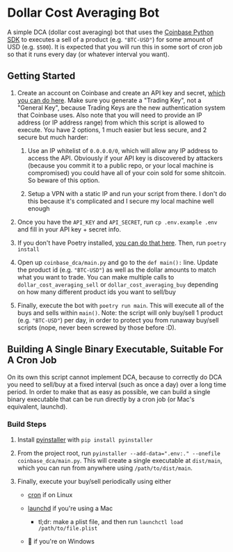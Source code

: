 # Dollar Cost Averaging Bot

A simple DCA (dollar cost averaging) bot that uses the
[Coinbase Python SDK](https://docs.cdp.coinbase.com/advanced-trade/docs/sdk-overview)
to executes a sell of a product (e.g. `"BTC-USD"`) for some amount of USD (e.g.
`$500`). It is expected that you will run this in some sort of cron job so that
it runs every day (or whatever interval you want).

## Getting Started

1. Create an account on Coinbase and create an API key and secret,
   [which you can do here](https://portal.cdp.coinbase.com/access/api). Make sure you
   generate a "Trading Key", not a "General Key", because Trading Keys are the
   new authentication system that Coinbase uses. Also note that you will need to
   provide an IP address (or IP address range) from which this script is allowed
   to execute. You have 2 options, 1 much easier but less secure, and 2 secure but much harder:
   1. Use an IP whitelist of `0.0.0.0/0`, which will allow any IP address to access the API. Obviously if your API key is discovered by attackers (because you commit it to a public repo, or your local machine is compromised) you could have all of your coin sold for some shitcoin. So beware of this option.
   
   2. Setup a VPN with a static IP and run your script from there. I don't do this because it's complicated and I secure my local machine well enough

2. Once you have the `API_KEY` and `API_SECRET`, run `cp .env.example .env` and
   fill in your API key + secret info.

3. If you don't have Poetry installed,
   [you can do that here](https://python-poetry.org/docs/#installation). Then,
   run `poetry install`

4. Open up `coinbase_dca/main.py` and go to the `def main():` line. Update the
   product id (e.g. `"BTC-USD"`) as well as the dollar amounts to match what you
   want to trade. You can make multiple calls to `dollar_cost_averaging_sell` or `dollar_cost_averaging_buy`
   depending on how many different product ids you want to sell/buy

5. Finally, execute the bot with `poetry run main`. This will execute all of the buys and sells within `main()`. Note: the script will only buy/sell 1 product (e.g. `"BTC-USD"`) per day, in order to protect you from runaway buy/sell scripts (nope, never been screwed by those before :D).

## Building A Single Binary Executable, Suitable For A Cron Job

On its own this script cannot implement DCA, because to correctly do DCA you
need to sell/buy at a fixed interval (such as once a day) over a long time
period. In order to make that as easy as possible, we can build a single binary
executable that can be run directly by a cron job (or Mac's equivalent, launchd).

### Build Steps

1. Install [pyinstaller](https://pyinstaller.org/en/stable/installation.html) with `pip install pyinstaller`

2. From the project root, run `pyinstaller --add-data=".env:." --onefile coinbase_dca/main.py`. This will create a single executable at `dist/main`, which you can run from anywhere using `/path/to/dist/main`.

3. Finally, execute your buy/sell periodically using either

   - [cron](https://phoenixnap.com/kb/set-up-cron-job-linux) if on Linux
   - [launchd](https://alvinalexander.com/mac-os-x/mac-osx-startup-crontab-launchd-jobs/) if you're using a Mac
      
      - tl;dr: make a plist file, and then run `launchctl load /path/to/file.plist`
   - 🤷 if you're on Windows

